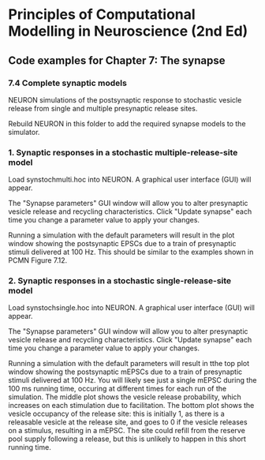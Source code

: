 # Principles of Computational Modelling in Neuroscience (2nd Ed)

## Code examples for Chapter 7: The synapse

### 7.4 Complete synaptic models

NEURON simulations of the postsynaptic response to stochastic vesicle release from single and multiple presynaptic release sites.

Rebuild NEURON in this folder to add the required synapse models to the simulator.

### 1. Synaptic responses in a stochastic multiple-release-site model

Load synstochmulti.hoc into NEURON. A graphical user interface (GUI) will appear.

The "Synapse parameters" GUI window will allow you to alter presynaptic vesicle release and recycling characteristics. Click "Update synapse" each time you change a parameter value to apply your changes.

Running a simulation with the default parameters will result in the plot window showing the postsynaptic EPSCs due to a train of presynaptic stimuli delivered at 100 Hz. This should be similar to the examples shown in PCMN Figure 7.12.

### 2. Synaptic responses in a stochastic single-release-site model

Load synstochsingle.hoc into NEURON. A graphical user interface (GUI) will appear.

The "Synapse parameters" GUI window will allow you to alter presynaptic vesicle release and recycling characteristics. Click "Update synapse" each time you change a parameter value to apply your changes.

Running a simulation with the default parameters will result in tthe top plot window showing the postsynaptic mEPSCs due to a train of presynaptic stimuli delivered at 100 Hz. You will likely see just a single mEPSC during the 100 ms running time, occuring at different times for each run of the simulation. The middle plot shows the vesicle release probability, which increases on each stimulation due to facilitation. The bottom plot shows the vesicle occupancy of the release site: this is initially 1, as there is a releasable vesicle at the release site, and goes to 0 if the vesicle releases on a stimulus, resulting in a mEPSC. The site could refill from the reserve pool supply following a release, but this is unlikely to happen in this short running time.